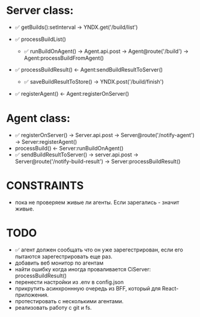 
# Server class:

- ✅ getBuilds():setInterval -> YNDX.get('/build/list')
- ✅ processBuildList()
    - ✅ runBuildOnAgent() -> Agent.api.post -> Agent@route('/build') -> Agent:processBuildFromAgent()
- ✅ processBuildResult() <- Agent:sendBuildResultToServer()
    - ✅ saveBuildResultToStore() -> YNDX.post('/build/finish')

- ✅ registerAgent() <- Agent:registerOnServer()

# Agent class:

- ✅ registerOnServer() -> Server.api.post -> Server@route('/notify-agent') -> Server:registerAgent()
- processBuild() <- Server:runBuildOnAgent()
- ✅ sendBuildResultToServer() -> server.api.post -> Server@route('/notify-build-result') -> Server:processBuildResult()


# CONSTRAINTS

- пока не проверяем живые ли агенты. Если зарегались - значит живые. 

# TODO

- ✅ агент должен сообщать что он уже зарегестрирован, если его пытаются зарегестрировать еще раз.
- добавить веб монитор по агентам
- найти ошибку когда иногда проваливается CiServer: processBuildResult()
- перенести настройки из .env в config.json
- прикрутить асинхроннную очередь из BFF, который для React-приложения.
- протестировать с несколькими агентами.
- реализовать работу с git и fs.
